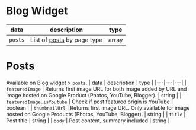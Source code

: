 # Blog Widget
| data | description | type
|---|---|---
| `posts` | List of [posts](#posts) by page type | array |

# Posts
Available on [Blog widget](#blog-widget) > `posts`.
| data | description | type |
|---|---|---|
| `featuredImage` | Returns first image URL for both image added by URL and image hosted on Google Product (Photos, YouTube, Blogger). | string |
| `featuredImage.isYoutube` | Check if post featured origin is YouTube | boolean |
| `thumbnailUrl` | Returns first image URL. Only available for image hosted on Google Products (Photos, YouTube, Blogger). | string |
| `title` | Post title | string |
| `body` | Post content, summary included | string |
